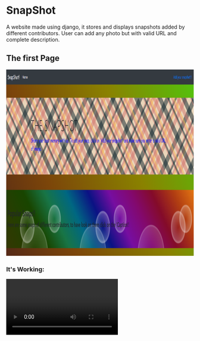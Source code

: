 # SnapShot
 A website made using django, it stores and displays snapshots added by different contributors.
 User can add any photo but with valid URL and complete description.
 <h2> The first Page </h2>
 <img src="first.png" height=500px width=617.6px>
 <h3> It's Working: </h3>
 <video autoplay controls> 
   <source src="working.mp4" type=video/mp4>
 </video>

